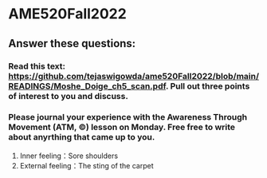 # AME520Fall2022

## Answer these questions:

### Read this text: https://github.com/tejaswigowda/ame520Fall2022/blob/main/READINGS/Moshe_Doige_ch5_scan.pdf. Pull out three points of interest to you and discuss.
### Please journal your experience with the Awareness Through Movement (ATM, ©) lesson on Monday. Free free to write about anyrthing that came up to you.
1. Inner feeling：Sore shoulders
2. External feeling：The sting of the carpet
